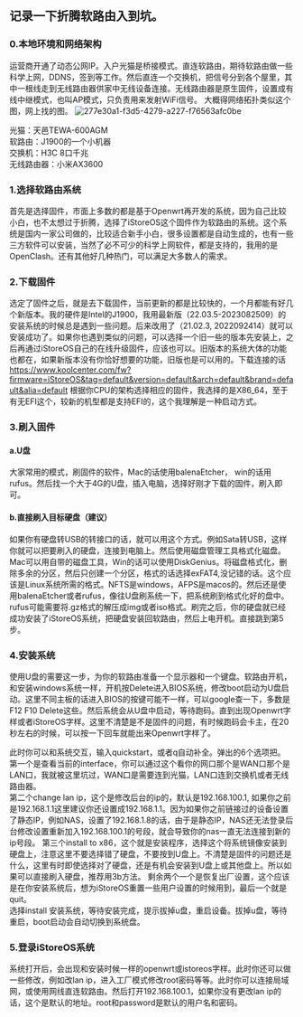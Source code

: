 ## 记录一下折腾软路由入到坑。

### 0.本地环境和网络架构
运营商开通了动态公网IP。入户光猫是桥接模式。直连软路由，期待软路由做一些科学上网，DDNS，签到等工作。然后直连一个交换机，把信号分到各个屋里，其中一根线走到无线路由器供家中无线设备连接。无线路由器是原生固件，设置成有线中继模式，也叫AP模式，只负责用来发射WiFi信号。
大概得网络拓扑类似这个图，网上找的图。
![277e30a1-f3d5-4279-a227-f76563afc0be](https://github.com/codechenz/Openwrt/assets/15170922/dcc106e2-daa1-4bac-9bb2-5d088883c57b)  

光猫：天邑TEWA-600AGM  
软路由：J1900的一个小机器  
交换机：H3C 8口千兆  
无线路由器：小米AX3600

### 1.选择软路由系统

首先是选择固件，市面上多数的都是基于Openwrt再开发的系统，因为自己比较小白，也不太想过于折腾，选择了iStoreOS这个固件作为软路由的系统。这个系统是国内一家公司做的，比较适合新手小白，很多设置都是自动生成的，也有一些三方软件可以安装，当然了必不可少的科学上网软件，都是支持的，我用的是OpenClash。还有其他好几种热门，可以满足大多数人的需求。

### 2.下载固件
选定了固件之后，就是去下载固件，当前更新的都是比较快的，一个月都能有好几个新版本。我的硬件是Intel的J1900，我用最新版（22.03.5-2023082509）的安装系统的时候总是遇到一些问题。后来改用了（21.02.3, 2022092414）就可以安装成功了。如果你也遇到类似的问题，可以选择一个旧一些的版本先安装上，之后再通过iStoreOS自己的在线升级固件，应该也可以。旧版本的系统大体的功能也都在，如果新版本没有你恰好想要的功能，旧版也是可以用的。下载连接的话 https://www.koolcenter.com/fw?firmware=iStoreOS&tag=default&version=default&arch=default&brand=default&alia=default 根据你CPU的架构选择相应的固件，我选择的是X86_64，至于有无EFI这个，较新的机型都是支持EFI的，这个我理解是一种启动方式。

### 3.刷入固件
#### a.U盘
大家常用的模式，刷固件的软件，Mac的话使用balenaEtcher， win的话用rufus。然后找一个大于4G的U盘，插入电脑，选择好刚才下载的固件，刷入即可。

#### b.直接刷入目标硬盘（建议）
如果你有硬盘转USB的转接口的话，就可以用这个方式。例如Sata转USB，这样你就可以把要刷入的硬盘，连接到电脑上。然后使用磁盘管理工具格式化磁盘。Mac可以用自带的磁盘工具，Win的话可以使用DiskGenius。将磁盘格式化，删除多余的分区，然后只创建一个分区，格式的话选择exFAT4,没记错的话。这个应该是Linux系统所需的格式。NFTS是windows，AFPS是macos的。然后还是使用balenaEtcher或者rufus，像往U盘刷系统一下，把系统刷到格式化好的盘中。rufus可能需要将.gz格式的解压成img或者iso格式。刷完之后，你的硬盘就已经成功安装了iStoreOS系统，把硬盘安装回软路由，然后上电开机。直接跳到第5步。

### 4.安装系统
使用U盘的需要这一步，为你的软路由准备一个显示器和一个键盘。软路由开机，和安装windows系统一样，开机按Delete进入BIOS系统，修改boot启动为U盘启动。这里不同主板的话进入BIOS的按键可能不一样，可以google查一下，多数是F12 F10 Delete这些。然后系统会从U盘中启动，等待跑码。直到出现Openwrt字样或者iStoreOS字样。这里不清楚是不是固件的问题，有时候跑码会卡主，在20秒左右的时候，可以按一下回车就能出来Openwrt字样了。  

此时你可以和系统交互，输入quickstart，或者q自动补全。弹出的6个选项把。  
第一个是查看当前的interface，你可以通过这个看你的网口那个是WAN口那个是LAN口，我就被这里坑过，WAN口是需要连到光猫，LAN口连到交换机或者无线路由器。  
第二个change lan ip，这个是修改后台的ip的，默认是192.168.100.1, 如果你之前是192.168.1.1这里建议你还设置成192.168.1.1。因为如果你之前链接过的设备设置了静态IP，例如NAS，设置了192.168.1.8的话，由于是静态IP，NAS还无法登录后台修改设置重新加入192.168.100.1的号段，就会导致你的nas一直无法连接到新的ip号段。
第三个install to x86，这个就是安装程序，选择这个将系统镜像安装到硬盘上，注意这里不要选择错了硬盘，不要按到U盘上。不清楚是固件的问题还是什么，这里有时即使选择对了硬盘，还是有机会安装到U盘上或其他盘上。所以如果可以直接刷入硬盘，推荐用3b方法。
剩余两个一个是恢复出厂设置，这个应该是在你安装系统后，想为iStoreOS重置一些用户设置的时候用到，最后一个就是quit。  
选择install 安装系统，等待安装完成，提示拔掉u盘，重启设备。拔掉u盘，等待重启，boot启动会自动切换到系统盘。

### 5.登录iStoreOS系统
系统打开后，会出现和安装时候一样的openwrt或istoreos字样。此时你还可以做一些修改，例如改lan ip，进入工厂模式修改root密码等等。此时你可以连接局域网，或使用网线直连软路由。然后打开192.168.100.1，如果你没有更改lan ip的话，这个是默认的地址。root和password是默认的用户名和密码。
